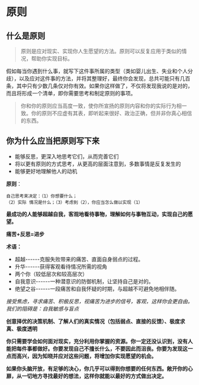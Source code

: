 
# 原则


## 什么是原则


> 原则是应对现实、实现你人生愿望的方法。原则可以反复应用于类似的情况，帮助你实现目标。


假如每当你遇到什么事，就写下这件事所属的类型（类如婴儿出生、失业和个人分歧），以及应对这件事的方法，并将其整理好，最终你会发现，总共可能只有几百条，其中只有少数几条仅对你有效。如果你这样做了，不仅将发现我说的是对的，而且将形成一个清单，即你需要思考和制定原则的事项。


> 你和你的原则应当高度一致，使你所宣扬的原则内容和你的实际行为相一致。你的原则不应虚有其表，即听起来很好、政治正确，但并非你真心相信的东西。


## 你为什么应当把原则写下来


-   能够反思，更深入地思考它们，从而完善它们
-   将以更有原则的方式思考，从更高的层面注意到，多数事情是反复发生的
-   能够更好地理解他人的动机


**原则**：


    自己思考来决定：（1）你想要什么；
    （2）实际 情况是什么；（3）考虑到（2），你应当怎么做以实现（1）


**最成功的人能够超越自我，客观地看待事物，理解如何与事物互动，实现自己的愿望。**


**痛苦+反思=进步**


**术语：**


-   超越------克服失败带来的痛苦、直面自身弱点的过程。
-   升华------获得客观看待情况所需的视角
-   两个你（较低层次和较高层次）
-   自我意识------一种潜意识的防御机制，让坚持自己是对的。
-   绝望之谷------一段痛苦和自我怀疑的时期，与超越不可避免地相伴随。


*接受焦虑，寻求痛苦、积极反思，视痛苦为进步的信号，客观，这样你会更自由。我们的阻碍是：自我敏感与盲点*


**创意择优的决策机制、了解人们的真实情况（包括弱点、直接的反馈）、极度求真、极度透明**


**你只需要学会如何面对现实，充分利用你掌握的资源。你一定还没认识到，没有人能把每件事都做好。你要发现自己不擅长什么，不要因此而沮丧。你要为发现这一点而高兴，因为知晓并应对这些问题，将增加你实现愿望的机会。**


**如果你头脑开放，有足够的决心，你几乎可以得到你想要的任何东西。敞开你的心扉，从一切地方寻找最好的想法，这样你就能以最好的方式做出决定。**
<!--stackedit_data:
eyJoaXN0b3J5IjpbNzAxODY4NTU2XX0=
-->